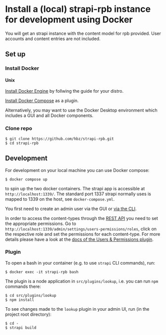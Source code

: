 # Install a (local) strapi-rpb instance for development using Docker
You will get an strapi instance with the content model for rpb provided.
User accounts and content entries are not included.

## Set up

### Install Docker

#### Unix

[Install Docker Engine](https://docs.docker.com/engine/install/) by follwing the guide for your distro.

[Install Docker Compose](https://docs.docker.com/compose/install/linux/#install-using-the-repository) as a plugin.

Alternatively, you may want to use the Docker Desktop environment which includes a GUI and all Docker components.

### Clone repo

    $ git clone https://github.com/hbz/strapi-rpb.git
    $ cd strapi-rpb

## Development

For development on your local machine you can use Docker compose: 

    $ docker compose up

to spin up the two docker containers. The strapi app is accessible at `http://localhost:1339/`. The standard port 1337 strapi normally uses is mapped to 1339 on the host, see `docker-compose.yml`.

You first need to create an admin user via the GUI or [via the CLI](https://docs.strapi.io/dev-docs/cli#strapi-admincreate-user).

In order to access the content-types through the [REST API](https://docs.strapi.io/dev-docs/api/rest) you need to set the appropriate permissions. Go to `http://localhost:1339/admin/settings/users-permissions/roles`, click on the respective role and set the permissions for each content-type. For more details please have a look at the [docs of the Users & Permissions plugin](https://docs.strapi.io/dev-docs/plugins/users-permissions).

### Plugin

To open a bash in your container (e.g. to use `strapi` CLI commands), run:

    $ docker exec -it strapi-rpb bash

The plugin is a node application in `src/plugins/lookup`, i.e. you can run `npm` commands there:

    $ cd src/plugins/lookup
    $ npm install

To see changes made to the `lookup` plugin in your admin UI, run (in the project root directory):

    $ cd -
    $ strapi build
